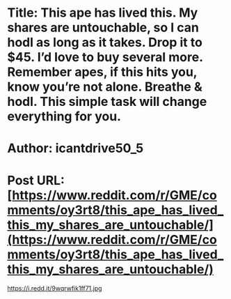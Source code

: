 # Title: This ape has lived this. My shares are untouchable, so I can hodl as long as it takes. Drop it to $45. I’d love to buy several more. Remember apes, if this hits you, know you’re not alone. Breathe & hodl. This simple task will change everything for you.
# Author: icantdrive50_5
# Post URL: [https://www.reddit.com/r/GME/comments/oy3rt8/this_ape_has_lived_this_my_shares_are_untouchable/](https://www.reddit.com/r/GME/comments/oy3rt8/this_ape_has_lived_this_my_shares_are_untouchable/)


https://i.redd.it/9wqrwfik1ff71.jpg